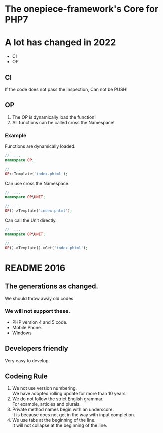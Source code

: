 The onepiece-framework's Core for PHP7
===

# A lot has changed in 2022

 * CI
 * OP

## CI

 If the code does not pass the inspection, Can not be PUSH!

## OP

 1. The OP is dynamically load the function!
 2. All functions can be called cross the Namespace!

### Example

 Functions are dynamically loaded.

```php
//	...
namespace OP;

//	...
OP::Template('index.phtml');
```

 Can use cross the Namespace.

```php
//	...
namespace OP\UNIT;

//	...
OP()->Template('index.phtml');
```

 Can call the Unit directly.

```php
//	...
namespace OP\UNIT;

//	...
OP()->Template()->Get('index.phtml');
```

# README 2016

## The generations as changed.

 We should throw away old codes.

### We will not support these.

 * PHP version 4 and 5 code.
 * Mobile Phone.
 * Windows

## Developers friendly

 Very easy to develop.

## Codeing Rule

 1. We not use version numbering.<br/>
    We have adopted rolling update for more than 10 years.
 1. We do not follow the strict English grammar.<br/>
    For example, articles and plurals.
 1. Private method names begin with an underscore.<br/>
    It is because does not get in the way with input completion.
 1. We use tabs at the beginning of the line.<br/>
    It will not collapse at the beginning of the line.
